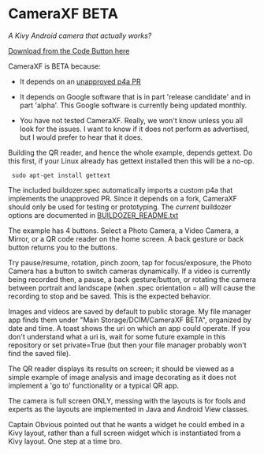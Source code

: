 CameraXF BETA
=============

*A Kivy Android camera that actually works?*

[Download from the Code Button here](https://github.com/RobertFlatt/Android-for-Python)

CameraXF is BETA because:

- It depends on an [unapproved p4a PR](https://github.com/kivy/python-for-android/pull/2385)

- It depends on Google software that is in part 'release candidate' and in part 'alpha'. This Google software is currently being updated monthly.

- You have not tested CameraXF. Really, we won't know unless you all look for the issues. I want to know if it does not perform as advertised, but I would prefer to hear that it does.

Building the QR reader, and hence the whole example, depends gettext. Do this first, if your Linux already has gettext installed then this will be a no-op.

	 sudo apt-get install gettext

The included buildozer.spec automatically imports a custom p4a that implements the unapproved PR. Since it depends on a fork, CameraXF should only be used for testing or prototyping. The *current* buildozer options are documented in [BUILDOZER_README.txt](https://github.com/RobertFlatt/Android-for-Python/cameraxf/tree/master/BUILDOZER_README.txt)

The example has 4 buttons. Select a Photo Camera, a Video Camera, a Mirror, or a QR code reader on the home screen. A back gesture or back button returns you to the buttons.

Try pause/resume, rotation, pinch zoom, tap for focus/exposure, the Photo Camera has a button to switch cameras dynamically. If a video is currently being recorded then, a pause, a back gesture/button, or rotating the camera between portrait and landscape (when .spec orientation = all) will cause the recording to stop and be saved. This is the expected behavior.

Images and videos are saved by default to public storage. My file manager app finds them under "Main Storage/DCIM/CameraXF BETA", organized by date and time. A toast shows the uri on which an app could operate. If you don't understand what a uri is, wait for some future example in this repository or set private=True (but then your file manager probably won't find the saved file).

The QR reader displays its results on screen; it should be viewed as a simple example of image analysis and image decorating as it does not implement a 'go to' functionality or a typical QR app. 

The camera is full screen ONLY, messing with the layouts is for fools and experts as the layouts are implemented in Java and Android View classes.

Captain Obvious pointed out that he wants a widget he could embed in a Kivy layout, rather than a full screen widget which is instantiated from a Kivy layout. One step at a time bro.



